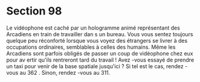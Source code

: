 # Section 98

Le vidéophone est caché par un hologramme animé représentant
des Arcadiens en train de travailler dan s un bureau. Vous vous
sentez toujours quelque peu réconforté lorsque vous voyez des
étrangers se livrer à des occupations ordinaires, semblables à
celles des humains. Même les Arcadiens sont parfois obligés de
passer un coup de vidéophone chez eux pour av ertir qu'ils
rentreront tard du travail ! Avez -vous essayé de prendre un taxi
pour venir de la base spatiale jusqu'ici ? Si tel est le cas, rendez -
vous au 362 . Sinon, rendez -vous au 311.